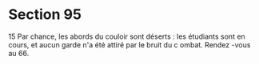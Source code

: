 # Section 95

15
Par chance, les abords du couloir sont déserts : les étudiants sont
en cours, et aucun garde n'a été attiré par le bruit du c ombat.
Rendez -vous au 66.